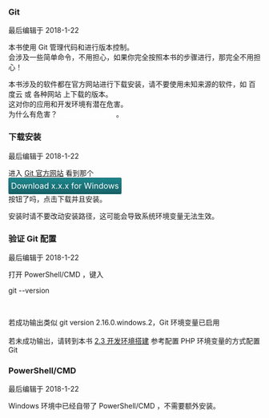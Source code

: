 <div class="container-fluid">
    <div class="card card-cascade my-5 hoverable">
        <div class="view gradient-card-header indigo">
            <h3 class="h3-responsive">Git</h3>
            <p>最后编辑于 2018-1-22</p>
        </div>
        <div class="card-body">
            <p class="card-text">
                <span class="h4-responsive">
                    本书使用 Git 管理代码和进行版本控制。
                    <br>
                    会涉及一些简单命令，不用担心，如果你完全按照本书的步骤进行，那完全不用担心！
                </span>
            </p>
        </div>
        <div class="card red lighten-1 z-depth-2">
            <div class="card-body">
                <p class="white-text mb-0">
                    本书涉及的软件都在官方网站进行下载安装，请不要使用未知来源的软件，如 百度云 或 各种网站 上下载的版本。
                    <br>
                    这对你的应用和开发环境有潜在危害。
                    <br>
                    为什么有危害？ <a href="https://baike.baidu.com/item/XcodeGhost" rel="noopener noreferrer" target="_black" style="color:#fff">XcodeGhost 事件</a>。
                </p>
            </div>
        </div>
    </div>
    <div class="card card-cascade my-5 hoverable">
        <div class="view gradient-card-header indigo">
            <h3 class="h3-responsive">下载安装</h3>
            <p>最后编辑于 2018-1-22</p>
        </div>
        <div class="card-body">
            <p class="card-text">
                <span class="h4-responsive">
                    进入 <a href="https://git-scm.com/" target="_black" rel="noopener noreferrer">Git 官方网站</a> 
                    看到那个 <a style="border-radius:2px;box-shadow:0 1px 0 #148a92;display:block;width:224px;padding:5px 0;font-size:16px;color:#fff;text-align:center;background-image:linear-gradient(#1c868c,#186368);border-top:solid 1px #085e64;border-right:solid 1px #1f6367;border-bottom:solid 1px #134143;border-left:solid 1px #1f6367;transition-duration:0.3s">Download x.x.x for Windows</a> 按钮了吗，点击下载并且安装。
                </span>
            </p>
        </div>
        <div class="card red lighten-1 z-depth-2">
            <div class="card-body">
                <p class="white-text mb-0">
                    安装时请不要改动安装路径，这可能会导致系统环境变量无法生效。
                </p>
            </div>
        </div>
    </div>
    <div class="card card-cascade my-5 hoverable">
        <div class="view gradient-card-header indigo">
            <h3 class="h3-responsive">验证 Git 配置</h3>
            <p>最后编辑于 2018-1-22</p>
        </div>
        <div class="card-body">
            <p class="card-text">
                <span class="h4-responsive">
                    打开 PowerShell/CMD ，键入
                </span>
            </p>
            <div class="card info-color z-depth-2">
                <div class="card-body">
                    <p class="white-text mb-0">
                        git --version
                    </p>
                </div>
            </div>
            <br>
            <p class="card-text">
                <span class="h4-responsive">
                    若成功输出类似 <span class="red-text">git version 2.16.0.windows.2</span>，Git 环境变量已启用
                    <br><br>
                    若未成功输出，请转到本书 <a href="https://www.kancloud.cn/agdholo/thinkphp/507676" rel="noopener noreferrer"><span class="blue-text">2.3 开发环境搭建</span></a> 参考配置 PHP 环境变量的方式配置 Git
                </span>
            </p>
        </div>
    </div>
    <div class="card card-cascade my-5 hoverable">
        <div class="view gradient-card-header indigo">
            <h3 class="h3-responsive">PowerShell/CMD</h3>
            <p>最后编辑于 2018-1-22</p>
        </div>
        <div class="card-body">
            <p class="card-text">
                <span class="h4-responsive">
                    Windows 环境中已经自带了 PowerShell/CMD ，不需要额外安装。
                </span>
            </p>
        </div>
    </div>
</div>
